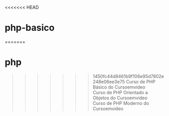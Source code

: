 <<<<<<< HEAD
# php-basico

=======
# php
>>>>>>> 1450fc44d8461b9f106e95d7802e248e06ee3e75
 Curso de PHP Básico do Cursoemvideo <br>
 Curso de PHP Orientado a Objetos do Cursoemvideo <br>
 Curso de PHP Moderno do Cursoemvideo <br>
